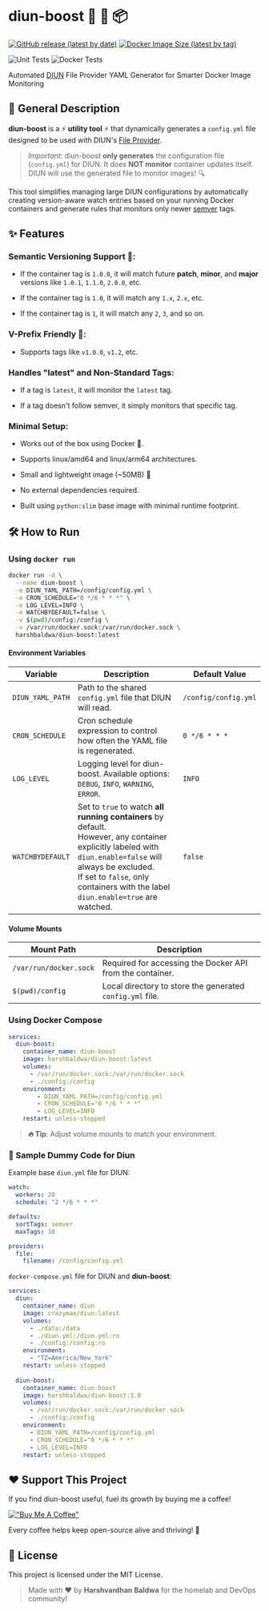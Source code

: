 # diun-boost  🚀 🐳 📦

[![GitHub release (latest by date)](https://img.shields.io/github/v/release/harshhome/diun-boost?style=flat)](https://github.com/harshhome/diun-boost/releases/latest)
[![Docker Image Size (latest by tag)](https://img.shields.io/docker/image-size/harshbaldwa/diun-boost/latest?style=flat)](https://hub.docker.com/r/harshbaldwa/diun-boost)

![Unit Tests](https://byob.yarr.is/harshhome/diun-boost/unit-tests)
![Docker Tests](https://byob.yarr.is/harshhome/diun-boost/docker-tests)

Automated [DIUN](https://crazymax.dev/diun/) File Provider YAML Generator for Smarter Docker Image Monitoring

## 📄 General Description

**diun-boost** is a ⚡ **utility tool** ⚡ that dynamically generates a `config.yml` file designed to be used with DIUN's [File Provider](https://crazymax.dev/diun/providers/file/).

> *Important*: diun-boost **only generates** the configuration file (`config.yml`) for DIUN. It does **NOT monitor** container updates itself. DIUN will use the generated file to monitor images! 🔍

This tool simplifies managing large DIUN configurations by automatically creating version-aware watch entries based on your running Docker containers and generate rules that monitors only newer [semver](https://semver.org) tags.

## ✨ Features

### Semantic Versioning Support 🚀:
- If the container tag is `1.0.0`, it will match future **patch**, **minor**, and **major** versions like `1.0.1`, `1.1.0`, `2.0.0`, etc.

- If the container tag is `1.0`, it will match any `1.x`, `2.x`, etc.

- If the container tag is `1`, it will match any `2`, `3`, and so on.

### V-Prefix Friendly 🎯: 
- Supports tags like `v1.0.0`, `v1.2`, etc.

### Handles "latest" and Non-Standard Tags:
- If a tag is `latest`, it will monitor the `latest` tag.

- If a tag doesn't follow semver, it simply monitors that specific tag.

### Minimal Setup:
- Works out of the box using Docker 🐳.

- Supports linux/amd64 and linux/arm64 architectures.

- Small and lightweight image (~50MB) 💾

- No external dependencies required.

- Built using `python:slim` base image with minimal runtime footprint.

## 🛠️ How to Run

### Using `docker run`

```bash
docker run -d \
  --name diun-boost \
  -e DIUN_YAML_PATH=/config/config.yml \
  -e CRON_SCHEDULE="0 */6 * * *" \
  -e LOG_LEVEL=INFO \
  -e WATCHBYDEFAULT=false \
  -v $(pwd)/config:/config \
  -v /var/run/docker.sock:/var/run/docker.sock \
  harshbaldwa/diun-boost:latest
```

#### Environment Variables

| Variable        | Description                                                                                                                                           | Default Value        |
|------------------|-------------------------------------------------------------------------------------------------------------------------------------------------------|-----------------------|
| `DIUN_YAML_PATH` | Path to the shared `config.yml` file that DIUN will read.                                                                                               | `/config/config.yml`  |
| `CRON_SCHEDULE`  | Cron schedule expression to control how often the YAML file is regenerated.                                                                           | `0 */6 * * *`          |
| `LOG_LEVEL`      | Logging level for diun-boost. Available options: `DEBUG`, `INFO`, `WARNING`, `ERROR`.                                                                  | `INFO`                |
| `WATCHBYDEFAULT` | Set to `true` to watch **all running containers** by default. <br> However, any container explicitly labeled with `diun.enable=false` will always be excluded. <br> If set to `false`, only containers with the label `diun.enable=true` are watched. | `false`               |


#### Volume Mounts

| Mount Path               | Description                                           |
|----------------------------|-------------------------------------------------------|
| `/var/run/docker.sock`     | Required for accessing the Docker API from the container. |
| `$(pwd)/config`            | Local directory to store the generated `config.yml` file.  |

### Using Docker Compose

```yaml
services:
  diun-boost:
    container_name: diun-boost
    image: harshbaldwa/diun-boost:latest
    volumes:
      - /var/run/docker.sock:/var/run/docker.sock
      - ./config:/config
    environment:
        - DIUN_YAML_PATH=/config/config.yml
        - CRON_SCHEDULE="0 */6 * * *"
        - LOG_LEVEL=INFO
    restart: unless-stopped
```

>**🔥 Tip**: Adjust volume mounts to match your environment.

### 📜 Sample Dummy Code for Diun
Example base `diun.yml` file for DIUN:

```yaml
watch:
  workers: 20
  schedule: "2 */6 * * *"

defaults:
  sortTags: semver
  maxTags: 10

providers:
  file:
    filename: /config/config.yml
```
`docker-compose.yml` file for DIUN and **diun-boost**:

```yaml
services:
  diun:
    container_name: diun
    image: crazymax/diun:latest
    volumes:
      - ./data:/data
      - ./diun.yml:/diun.yml:ro
      - ./config:/config:ro
    environment:
      - "TZ=America/New_York"
    restart: unless-stopped
    
  diun-boost:
    container_name: diun-boost
    image: harshbaldwa/diun-boost:1.0
    volumes:
      - /var/run/docker.sock:/var/run/docker.sock
      - ./config:/config
    environment:
      - DIUN_YAML_PATH=/config/config.yml
      - CRON_SCHEDULE="0 */6 * * *"
      - LOG_LEVEL=INFO
    restart: unless-stopped
```

## ❤️ Support This Project

If you find diun-boost useful, fuel its growth by buying me a coffee!

[!["Buy Me A Coffee"](https://www.buymeacoffee.com/assets/img/custom_images/orange_img.png)](https://www.buymeacoffee.com/harshbaldwa)

Every coffee helps keep open-source alive and thriving! 🚀

## 📜 License

This project is licensed under the MIT License.

> Made with ❤️ by **Harshvardhan Baldwa** for the homelab and DevOps community!
